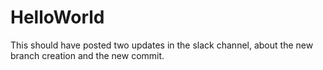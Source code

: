 # HelloWorld
This should have posted two updates in the slack channel, about the new branch creation and the new commit.
